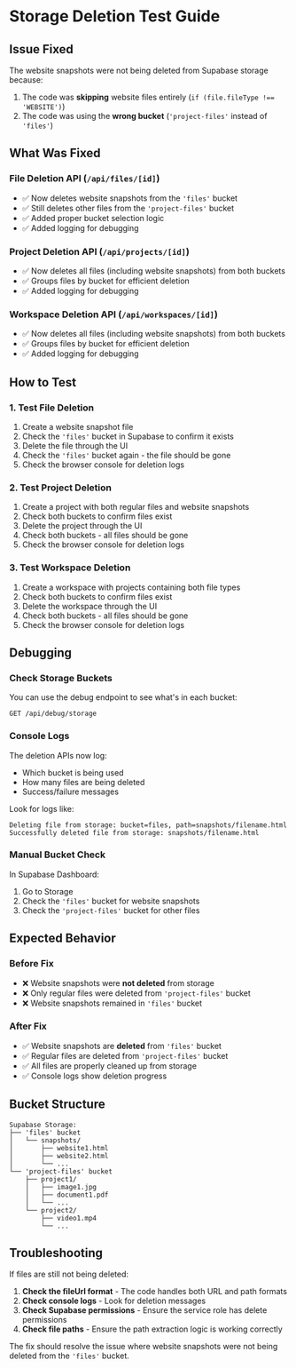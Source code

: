 # Storage Deletion Test Guide

## Issue Fixed
The website snapshots were not being deleted from Supabase storage because:
1. The code was **skipping** website files entirely (`if (file.fileType !== 'WEBSITE')`)
2. The code was using the **wrong bucket** (`'project-files'` instead of `'files'`)

## What Was Fixed

### File Deletion API (`/api/files/[id]`)
- ✅ Now deletes website snapshots from the `'files'` bucket
- ✅ Still deletes other files from the `'project-files'` bucket
- ✅ Added proper bucket selection logic
- ✅ Added logging for debugging

### Project Deletion API (`/api/projects/[id]`)
- ✅ Now deletes all files (including website snapshots) from both buckets
- ✅ Groups files by bucket for efficient deletion
- ✅ Added logging for debugging

### Workspace Deletion API (`/api/workspaces/[id]`)
- ✅ Now deletes all files (including website snapshots) from both buckets
- ✅ Groups files by bucket for efficient deletion
- ✅ Added logging for debugging

## How to Test

### 1. Test File Deletion
1. Create a website snapshot file
2. Check the `'files'` bucket in Supabase to confirm it exists
3. Delete the file through the UI
4. Check the `'files'` bucket again - the file should be gone
5. Check the browser console for deletion logs

### 2. Test Project Deletion
1. Create a project with both regular files and website snapshots
2. Check both buckets to confirm files exist
3. Delete the project through the UI
4. Check both buckets - all files should be gone
5. Check the browser console for deletion logs

### 3. Test Workspace Deletion
1. Create a workspace with projects containing both file types
2. Check both buckets to confirm files exist
3. Delete the workspace through the UI
4. Check both buckets - all files should be gone
5. Check the browser console for deletion logs

## Debugging

### Check Storage Buckets
You can use the debug endpoint to see what's in each bucket:
```
GET /api/debug/storage
```

### Console Logs
The deletion APIs now log:
- Which bucket is being used
- How many files are being deleted
- Success/failure messages

Look for logs like:
```
Deleting file from storage: bucket=files, path=snapshots/filename.html
Successfully deleted file from storage: snapshots/filename.html
```

### Manual Bucket Check
In Supabase Dashboard:
1. Go to Storage
2. Check the `'files'` bucket for website snapshots
3. Check the `'project-files'` bucket for other files

## Expected Behavior

### Before Fix
- ❌ Website snapshots were **not deleted** from storage
- ❌ Only regular files were deleted from `'project-files'` bucket
- ❌ Website snapshots remained in `'files'` bucket

### After Fix
- ✅ Website snapshots are **deleted** from `'files'` bucket
- ✅ Regular files are deleted from `'project-files'` bucket
- ✅ All files are properly cleaned up from storage
- ✅ Console logs show deletion progress

## Bucket Structure

```
Supabase Storage:
├── 'files' bucket
│   └── snapshots/
│       ├── website1.html
│       ├── website2.html
│       └── ...
└── 'project-files' bucket
    ├── project1/
    │   ├── image1.jpg
    │   ├── document1.pdf
    │   └── ...
    └── project2/
        ├── video1.mp4
        └── ...
```

## Troubleshooting

If files are still not being deleted:

1. **Check the fileUrl format** - The code handles both URL and path formats
2. **Check console logs** - Look for deletion messages
3. **Check Supabase permissions** - Ensure the service role has delete permissions
4. **Check file paths** - Ensure the path extraction logic is working correctly

The fix should resolve the issue where website snapshots were not being deleted from the `'files'` bucket.
